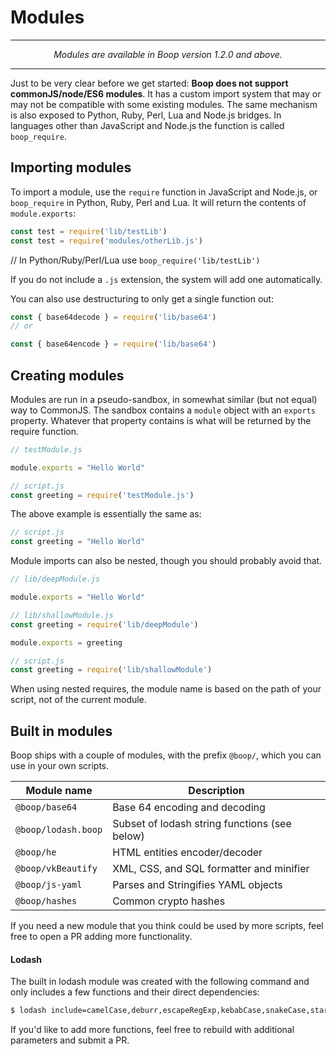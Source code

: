 # Modules



___
*<p align=center>Modules are available in Boop version 1.2.0 and above.</p>*
___

Just to be very clear before we get started: **Boop does not support commonJS/node/ES6 modules**. It has a custom import system that may or may not be compatible with some existing modules. The same mechanism is also exposed to Python, Ruby, Perl, Lua and Node.js bridges. In languages other than JavaScript and Node.js the function is called `boop_require`.

## Importing modules

To import a module, use the `require` function in JavaScript and Node.js, or `boop_require` in Python, Ruby, Perl and Lua. It will return the contents of `module.exports`:

```javascript
const test = require('lib/testLib')
const test = require('modules/otherLib.js')
```
// In Python/Ruby/Perl/Lua use `boop_require('lib/testLib')`

If you do not include a `.js` extension, the system will add one automatically.

You can also use destructuring to only get a single function out:

```javascript
const { base64decode } = require('lib/base64')
// or

const { base64encode } = require('lib/base64')
```

## Creating modules

Modules are run in a pseudo-sandbox, in somewhat similar (but not equal) way to CommonJS. The sandbox contains a `module` object with an `exports` property. Whatever that property contains is what will be returned by the require function.

```javascript
// testModule.js

module.exports = "Hello World"
```
```javascript
// script.js
const greeting = require('testModule.js')
```

The above example is essentially the same as:

```javascript
// script.js
const greeting = "Hello World"
```

Module imports can also be nested, though you should probably avoid that.

```javascript
// lib/deepModule.js

module.exports = "Hello World"
```

```javascript
// lib/shallowModule.js
const greeting = require('lib/deepModule')

module.exports = greeting
```

```javascript
// script.js
const greeting = require('lib/shallowModule')
```

When using nested requires, the module name is based on the path of your script, not of the current module.

## Built in modules

Boop ships with a couple of modules, with the prefix `@boop/`, which you can use in your own scripts.

| Module name        | Description   |
| ------------------ | ------------- |
| `@boop/base64`     | Base 64 encoding and decoding |
| `@boop/lodash.boop`| Subset of lodash string functions (see below) |
| `@boop/he`         | HTML entities encoder/decoder |
| `@boop/vkBeautify` | XML, CSS, and SQL formatter and minifier |
| `@boop/js-yaml`    | Parses and Stringifies YAML objects |
| `@boop/hashes`     | Common crypto hashes |

If you need a new module that you think could be used by more scripts, feel free to open a PR adding more functionality.

#### Lodash

The built in lodash module was created with the following command and only includes a few functions and their direct dependencies:

```bash
$ lodash include=camelCase,deburr,escapeRegExp,kebabCase,snakeCase,startCase,size
```

If you'd like to add more functions, feel free to rebuild with additional parameters and submit a PR.
